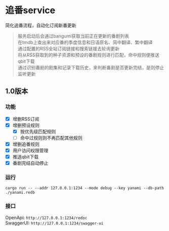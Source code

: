 # 追番service

简化追番流程，自动化订阅新番更新

> 服务启动后会通过bangumi获取当前正在更新的番剧列表  
> 在tmdb上查出来对应番的季度信息和日语原名、简中翻译、繁中翻译  
> 通过配置的RSS全站订阅链接和搜索链接去轮询更新  
> 将从RSS获取到的种子资源和预设的番剧规则进行匹配，命中规则便推送qbit下载  
> 通过识别番剧的剧集和记录下载历史，来判断番剧是否更新完结，是则停止监听更新

## 1.0版本

### 功能

- [x] 增删RSS订阅
- [x] 增删预设规则
  - [x] 按优先级匹配规则
  - [ ] 命中过规则则不再匹配其他规则
- [x] 增删追番规则
- [x] 用户访问权限管理
- [x] 推送qbit下载
- [x] 番剧完结自动停止

### 运行

`cargo run -- --addr 127.0.0.1:1234 --mode debug --key yanami --db-path ./yanami.redb`

### 接口
OpenApi: `http://127.0.0.1:1234/redoc`  
SwaggerUI: `http://127.0.0.1:1234/swagger-ui`
